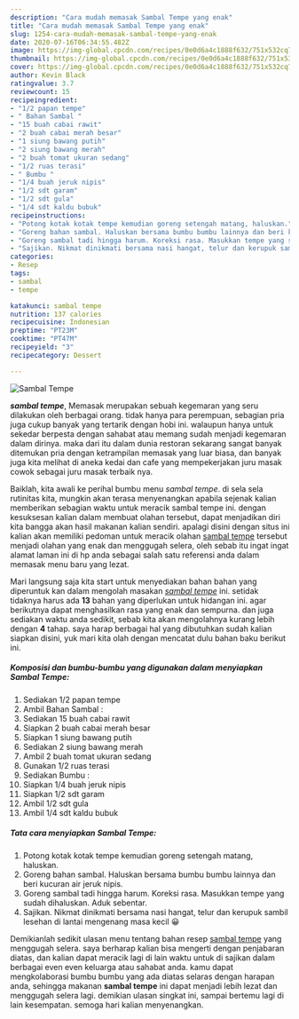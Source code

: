 ```yaml
---
description: "Cara mudah memasak Sambal Tempe yang enak"
title: "Cara mudah memasak Sambal Tempe yang enak"
slug: 1254-cara-mudah-memasak-sambal-tempe-yang-enak
date: 2020-07-16T06:34:55.482Z
image: https://img-global.cpcdn.com/recipes/0e0d6a4c1888f632/751x532cq70/sambal-tempe-foto-resep-utama.jpg
thumbnail: https://img-global.cpcdn.com/recipes/0e0d6a4c1888f632/751x532cq70/sambal-tempe-foto-resep-utama.jpg
cover: https://img-global.cpcdn.com/recipes/0e0d6a4c1888f632/751x532cq70/sambal-tempe-foto-resep-utama.jpg
author: Kevin Black
ratingvalue: 3.7
reviewcount: 15
recipeingredient:
- "1/2 papan tempe"
- " Bahan Sambal "
- "15 buah cabai rawit"
- "2 buah cabai merah besar"
- "1 siung bawang putih"
- "2 siung bawang merah"
- "2 buah tomat ukuran sedang"
- "1/2 ruas terasi"
- " Bumbu "
- "1/4 buah jeruk nipis"
- "1/2 sdt garam"
- "1/2 sdt gula"
- "1/4 sdt kaldu bubuk"
recipeinstructions:
- "Potong kotak kotak tempe kemudian goreng setengah matang, haluskan."
- "Goreng bahan sambal. Haluskan bersama bumbu bumbu lainnya dan beri kucuran air jeruk nipis."
- "Goreng sambal tadi hingga harum. Koreksi rasa. Masukkan tempe yang sudah dihaluskan. Aduk sebentar."
- "Sajikan. Nikmat dinikmati bersama nasi hangat, telur dan kerupuk sambil lesehan di lantai mengenang masa kecil 😀"
categories:
- Resep
tags:
- sambal
- tempe

katakunci: sambal tempe 
nutrition: 137 calories
recipecuisine: Indonesian
preptime: "PT23M"
cooktime: "PT47M"
recipeyield: "3"
recipecategory: Dessert

---
```



![Sambal Tempe](https://img-global.cpcdn.com/recipes/0e0d6a4c1888f632/751x532cq70/sambal-tempe-foto-resep-utama.jpg)

<b><i>sambal tempe</i></b>, Memasak merupakan sebuah kegemaran yang seru dilakukan oleh berbagai orang. tidak hanya para perempuan, sebagian pria juga cukup banyak yang tertarik dengan hobi ini. walaupun hanya untuk sekedar berpesta dengan sahabat atau memang sudah menjadi kegemaran dalam dirinya. maka dari itu dalam dunia restoran sekarang sangat banyak ditemukan pria dengan ketrampilan memasak yang luar biasa, dan banyak juga kita melihat di aneka kedai dan cafe yang mempekerjakan juru masak cowok sebagai juru masak terbaik nya.



Baiklah, kita awali ke perihal bumbu menu <i>sambal tempe</i>. di sela sela rutinitas kita, mungkin akan terasa menyenangkan apabila sejenak kalian memberikan sebagian waktu untuk meracik sambal tempe ini. dengan kesuksesan kalian dalam membuat olahan tersebut, dapat menjadikan diri kita bangga akan hasil makanan kalian sendiri. apalagi disini dengan situs ini kalian akan memiliki pedoman untuk meracik olahan <u>sambal tempe</u> tersebut menjadi olahan yang enak dan menggugah selera, oleh sebab itu ingat ingat alamat laman ini di hp anda sebagai salah satu referensi anda dalam memasak menu baru yang lezat.


Mari langsung saja kita start untuk menyediakan bahan bahan yang diperuntuk kan dalam mengolah masakan <u><i>sambal tempe</i></u> ini. setidak tidaknya harus ada <b>13</b> bahan yang diperlukan untuk hidangan ini. agar berikutnya dapat menghasilkan rasa yang enak dan sempurna. dan juga sediakan waktu anda sedikit, sebab kita akan mengolahnya kurang lebih dengan <b>4</b> tahap. saya harap berbagai hal yang dibutuhkan sudah kalian siapkan disini, yuk mari kita olah dengan mencatat dulu bahan baku berikut ini.

<!--inarticleads1-->

##### Komposisi dan bumbu-bumbu yang digunakan dalam menyiapkan Sambal Tempe:

1. Sediakan 1/2 papan tempe
1. Ambil  Bahan Sambal :
1. Sediakan 15 buah cabai rawit
1. Siapkan 2 buah cabai merah besar
1. Siapkan 1 siung bawang putih
1. Sediakan 2 siung bawang merah
1. Ambil 2 buah tomat ukuran sedang
1. Gunakan 1/2 ruas terasi
1. Sediakan  Bumbu :
1. Siapkan 1/4 buah jeruk nipis
1. Siapkan 1/2 sdt garam
1. Ambil 1/2 sdt gula
1. Ambil 1/4 sdt kaldu bubuk




<!--inarticleads2-->

##### Tata cara menyiapkan Sambal Tempe:

1. Potong kotak kotak tempe kemudian goreng setengah matang, haluskan.
1. Goreng bahan sambal. Haluskan bersama bumbu bumbu lainnya dan beri kucuran air jeruk nipis.
1. Goreng sambal tadi hingga harum. Koreksi rasa. Masukkan tempe yang sudah dihaluskan. Aduk sebentar.
1. Sajikan. Nikmat dinikmati bersama nasi hangat, telur dan kerupuk sambil lesehan di lantai mengenang masa kecil 😀




Demikianlah sedikit ulasan menu tentang bahan resep <u>sambal tempe</u> yang menggugah selera. saya berharap kalian bisa mengerti dengan penjabaran diatas, dan kalian dapat meracik lagi di lain waktu untuk di sajikan dalam berbagai even even keluarga atau sahabat anda. kamu dapat mengkolaborasi bumbu bumbu yang ada diatas selaras dengan harapan anda, sehingga makanan <b>sambal tempe</b> ini dapat menjadi lebih lezat dan menggugah selera lagi. demikian ulasan singkat ini, sampai bertemu lagi di lain kesempatan. semoga hari kalian menyenangkan.
